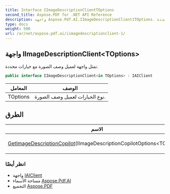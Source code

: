 ```yaml
---
title: Interface IImageDescriptionClientTOptions
second_title: Aspose.PDF for .NET API Reference
description: واجهة Aspose.Pdf.AI.IImageDescriptionClient1TOptions. تمثل واجهة لعميل وصف الصورة مع خيارات محددة
type: docs
weight: 500
url: /ar/net/aspose.pdf.ai/iimagedescriptionclient-1/
---
```

## واجهة IImageDescriptionClient&lt;TOptions&gt;

تمثل واجهة لعميل وصف الصورة مع خيارات محددة.

```csharp
public interface IImageDescriptionClient<in TOptions> : IAIClient
```

| المعامل | الوصف |
| --- | --- |
| TOptions | نوع الخيارات لعميل وصف الصورة. |

## الطرق

| الاسم | الوصف |
| --- | --- |
| [GetImageDescriptionCopilot](../../aspose.pdf.ai/iimagedescriptionclient-1/getimagedescriptioncopilot/)(IImageDescriptionCopilotOptions&lt;TOptions&gt;) | يحصل على مثيل من [`IImageDescriptionCopilot`](../iimagedescriptioncopilot/) مع الخيارات المحددة. |

### انظر أيضًا

* واجهة [IAIClient](../iaiclient/)
* مساحة الأسماء [Aspose.Pdf.AI](../../aspose.pdf.ai/)
* التجميع [Aspose.PDF](../../)